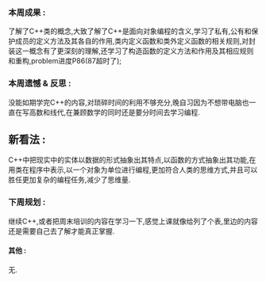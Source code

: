 ### 本周成果 :
了解了C++类的概念,大致了解了C++是面向对象编程的含义,学习了私有,公有和保护成员的定义方法及其各自的作用,类内定义函数和类外定义函数的相关规则,对封装这一概念有了更深刻的理解,还学习了构造函数的定义方法和作用及其相应规则和重构,problem进度P86(87超时了);

### 本周遗憾 & 反思 :
没能如期学完C++的内容,对琐碎时间的利用不够充分,晚自习因为不想带电脑也一直在写高数和线代,在兼顾数学的同时还是要分时间去学习编程.
## 新看法 :
C++中把现实中的实体以数据的形式抽象出其特点,以函数的方式抽象出其功能,在用类在程序中表示,以一个对象为单位进行编程,更加符合人类的思维方式,并且可以胜任更加复杂的编程任务,减少了思维量.

### 下周规划 :
继续C++,或者把周末培训的内容在学习一下,感觉上课就像给列了个表,里边的内容还是需要自己去了解才能真正掌握.
#### 其他 :
无.
